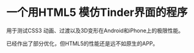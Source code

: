 一个用HTML5 模仿Tinder界面的程序
==========

用于测试CSS3 动画、过渡以及3D变形在Android和iPhone上的极限性能。

已经作出了部分优化，但HTML5的性能还是远不如原生的APP。
